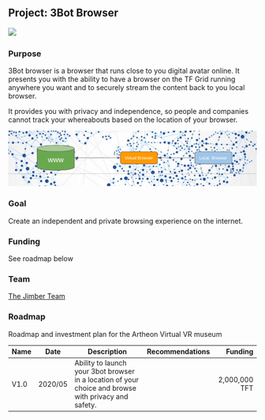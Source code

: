 ## Project: 3Bot Browser

![](https://www.consciousinternet.org/threefold/info/projects/3bot/3bot.jpg
)
### Purpose
3Bot browser is a browser that runs close to you digital avatar online. It presents you with the ability to have a browser on the TF Grid running anywhere you want and to securely stream the content back to you local browser.  

It provides you with privacy and independence, so people and companies cannot track your whereabouts based on the location of your browser.

![](./img/3botbrowser.png)

### Goal
Create an independent and private browsing experience on the internet.

### Funding
See roadmap below

### Team

[The Jimber Team](https://www.jimber.org/securityBroker.html)

### Roadmap

Roadmap and investment plan for the Artheon Virtual VR museum

| Name         | Date   | Description | Recommendations | Funding |
|:-------------|--------|-------------|-----------------|---------:|
| V1.0 |  2020/05 | Ability to launch your 3bot browser in a location of your choice and browse with privacy and safety. |  |2,000,000 TFT |